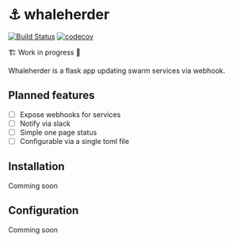 # ⚓️ whaleherder

[![Build Status](https://travis-ci.org/etienne-napoleone/whaleherder.svg?branch=master)](https://travis-ci.org/etienne-napoleone/whaleherder) [![codecov](https://codecov.io/gh/etienne-napoleone/whaleherder/branch/master/graph/badge.svg)](https://codecov.io/gh/etienne-napoleone/whaleherder)

🏗 Work in progress 🚧

Whaleherder is a flask app updating swarm services via webhook.

## Planned features

 - [ ] Expose webhooks for services
 - [ ] Notify via slack
 - [ ] Simple one page status
 - [ ] Configurable via a single toml file

## Installation

Comming soon

## Configuration

Comming soon
